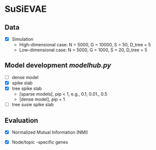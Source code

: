 # SuSiEVAE

## Data
- [X] Simulation
  - High-dimensional case: N = 5000, G = 10000, S = 50, D_tree = 5
  - Low-dimensional case: N = 5000, G = 1000, S = 20, D_tree = 5
  
## Model development *modelhub.py*
- [ ] dense model
- [X] spike slab 
- [X] tree spike slab
  - [sparse models], pip < 1, e.g., 0.1, 0.01., 0.5 
  - [dense model], pip = 1
- [ ] tree susie spike slab
  
## Evaluation
- [X] Normalized Mutual Information (NMI)

- [X] Node/topic -specific genes 
